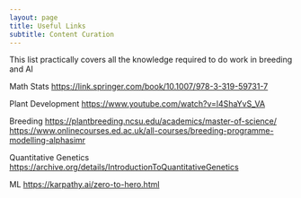 ```yaml
---
layout: page
title: Useful Links
subtitle: Content Curation
---
```


This list practically covers all the knowledge required to do work in breeding and AI

Math Stats
https://link.springer.com/book/10.1007/978-3-319-59731-7

Plant Development
https://www.youtube.com/watch?v=l4ShaYvS_VA

Breeding
https://plantbreeding.ncsu.edu/academics/master-of-science/
https://www.onlinecourses.ed.ac.uk/all-courses/breeding-programme-modelling-alphasimr

Quantitative Genetics
https://archive.org/details/IntroductionToQuantitativeGenetics

ML
https://karpathy.ai/zero-to-hero.html
